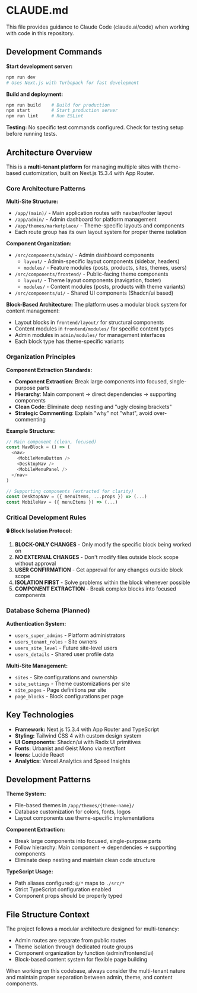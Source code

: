 # CLAUDE.md

This file provides guidance to Claude Code (claude.ai/code) when working with code in this repository.

## Development Commands

**Start development server:**
```bash
npm run dev
# Uses Next.js with Turbopack for fast development
```

**Build and deployment:**
```bash
npm run build    # Build for production
npm start        # Start production server
npm run lint     # Run ESLint
```

**Testing:**
No specific test commands configured. Check for testing setup before running tests.

## Architecture Overview

This is a **multi-tenant platform** for managing multiple sites with theme-based customization, built on Next.js 15.3.4 with App Router.

### Core Architecture Patterns

**Multi-Site Structure:**
- `/app/(main)/` - Main application routes with navbar/footer layout
- `/app/admin/` - Admin dashboard for platform management  
- `/app/themes/marketplace/` - Theme-specific layouts and components
- Each route group has its own layout system for proper theme isolation

**Component Organization:**
- `/src/components/admin/` - Admin dashboard components
  - `layout/` - Admin-specific layout components (sidebar, headers)
  - `modules/` - Feature modules (posts, products, sites, themes, users)
- `/src/components/frontend/` - Public-facing theme components
  - `layout/` - Theme layout components (navigation, footer)
  - `modules/` - Content modules (posts, products with theme variants)
- `/src/components/ui/` - Shared UI components (Shadcn/ui based)

**Block-Based Architecture:**
The platform uses a modular block system for content management:
- Layout blocks in `frontend/layout/` for structural components
- Content modules in `frontend/modules/` for specific content types
- Admin modules in `admin/modules/` for management interfaces
- Each block type has theme-specific variants

### Organization Principles

**Component Extraction Standards:**
- **Component Extraction**: Break large components into focused, single-purpose parts
- **Hierarchy**: Main component → direct dependencies → supporting components  
- **Clean Code**: Eliminate deep nesting and "ugly closing brackets"
- **Strategic Commenting**: Explain "why" not "what", avoid over-commenting

**Example Structure:**
```typescript
// Main component (clean, focused)
const NavBlock = () => (
  <nav>
    <MobileMenuButton />
    <DesktopNav />
    <MobileMenuPanel />
  </nav>
)

// Supporting components (extracted for clarity)
const DesktopNav = ({ menuItems, ...props }) => (...)
const MobileNav = ({ menuItems }) => (...)
```

### Critical Development Rules

**🔒 Block Isolation Protocol:**
1. **BLOCK-ONLY CHANGES** - Only modify the specific block being worked on
2. **NO EXTERNAL CHANGES** - Don't modify files outside block scope without approval
3. **USER CONFIRMATION** - Get approval for any changes outside block scope  
4. **ISOLATION FIRST** - Solve problems within the block whenever possible
5. **COMPONENT EXTRACTION** - Break complex blocks into focused components

### Database Schema (Planned)

**Authentication System:**
- `users_super_admins` - Platform administrators
- `users_tenant_roles` - Site owners  
- `users_site_level` - Future site-level users
- `users_details` - Shared user profile data

**Multi-Site Management:**
- `sites` - Site configurations and ownership
- `site_settings` - Theme customizations per site
- `site_pages` - Page definitions per site
- `page_blocks` - Block configurations per page

## Key Technologies

- **Framework:** Next.js 15.3.4 with App Router and TypeScript
- **Styling:** Tailwind CSS 4 with custom design system
- **UI Components:** Shadcn/ui with Radix UI primitives
- **Fonts:** Urbanist and Geist Mono via next/font
- **Icons:** Lucide React
- **Analytics:** Vercel Analytics and Speed Insights

## Development Patterns

**Theme System:**
- File-based themes in `/app/themes/{theme-name}/`
- Database customization for colors, fonts, logos
- Layout components use theme-specific implementations

**Component Extraction:**
- Break large components into focused, single-purpose parts
- Follow hierarchy: Main component → dependencies → supporting components
- Eliminate deep nesting and maintain clean code structure

**TypeScript Usage:**
- Path aliases configured: `@/*` maps to `./src/*`
- Strict TypeScript configuration enabled
- Component props should be properly typed

## File Structure Context

The project follows a modular architecture designed for multi-tenancy:
- Admin routes are separate from public routes
- Theme isolation through dedicated route groups
- Component organization by function (admin/frontend/ui)
- Block-based content system for flexible page building

When working on this codebase, always consider the multi-tenant nature and maintain proper separation between admin, theme, and content components.